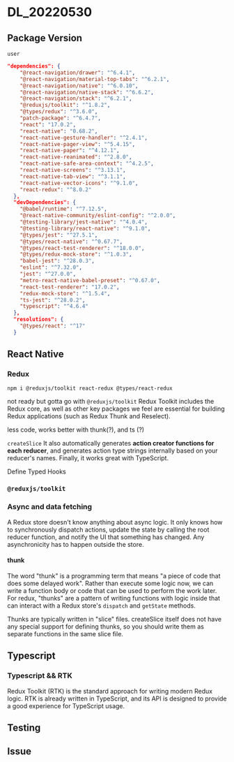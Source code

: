 # DL_20220530

## Package Version

`user`
```json
"dependencies": {
    "@react-navigation/drawer": "^6.4.1",
    "@react-navigation/material-top-tabs": "^6.2.1",
    "@react-navigation/native": "^6.0.10",
    "@react-navigation/native-stack": "^6.6.2",
    "@react-navigation/stack": "^6.2.1",
    "@reduxjs/toolkit": "^1.8.2",
    "@types/redux": "^3.6.0",
    "patch-package": "^6.4.7",
    "react": "17.0.2",
    "react-native": "0.68.2",
    "react-native-gesture-handler": "^2.4.1",
    "react-native-pager-view": "^5.4.15",
    "react-native-paper": "^4.12.1",
    "react-native-reanimated": "^2.8.0",
    "react-native-safe-area-context": "^4.2.5",
    "react-native-screens": "^3.13.1",
    "react-native-tab-view": "^3.1.1",
    "react-native-vector-icons": "^9.1.0",
    "react-redux": "^8.0.2"
  },
  "devDependencies": {
    "@babel/runtime": "^7.12.5",
    "@react-native-community/eslint-config": "^2.0.0",
    "@testing-library/jest-native": "^4.0.4",
    "@testing-library/react-native": "^9.1.0",
    "@types/jest": "^27.5.1",
    "@types/react-native": "^0.67.7",
    "@types/react-test-renderer": "^18.0.0",
    "@types/redux-mock-store": "^1.0.3",
    "babel-jest": "^28.0.3",
    "eslint": "^7.32.0",
    "jest": "^27.0.0",
    "metro-react-native-babel-preset": "^0.67.0",
    "react-test-renderer": "17.0.2",
    "redux-mock-store": "^1.5.4",
    "ts-jest": "^28.0.2",
    "typescript": "^4.6.4"
  },
  "resolutions": {
    "@types/react": "^17"
  }
```

## React Native

### Redux

```shell
npm i @reduxjs/toolkit react-redux @types/react-redux
```
not ready but gotta go with `@reduxjs/toolkit`
Redux Toolkit includes the Redux core, as well as other key packages we feel are essential for building Redux applications (such as Redux Thunk and Reselect). 

less code, works better with thunk(?), and ts (?)

`createSlice`
It also automatically generates **action creator functions for each reducer**, and generates action type strings internally based on your reducer's names. Finally, it works great with TypeScript.

Define Typed Hooks


### `@reduxjs/toolkit`

### Async and data fetching
A Redux store doesn't know anything about async logic. It only knows how to synchronously dispatch actions, update the state by calling the root reducer function, and notify the UI that something has changed. Any asynchronicity has to happen outside the store.

#### thunk

The word "thunk" is a programming term that means "a piece of code that does some delayed work". Rather than execute some logic now, we can write a function body or code that can be used to perform the work later. For redux,  "thunks" are a pattern of writing functions with logic inside that can interact with a Redux store's `dispatch` and `getState` methods.

Thunks are typically written in "slice" files. createSlice itself does not have any special support for defining thunks, so you should write them as separate functions in the same slice file. 

## Typescript

### Typescript && RTK

Redux Toolkit (RTK) is the standard approach for writing modern Redux logic. RTK is already written in TypeScript, and its API is designed to provide a good experience for TypeScript usage.

## Testing


## Issue
